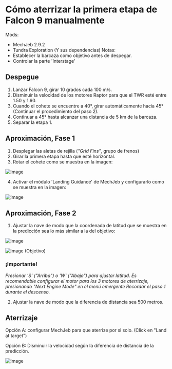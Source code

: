 # Cómo aterrizar la primera etapa de Falcon 9 manualmente
Mods:
- MechJeb 2.9.2
- Tundra Exploration (Y sus dependencias)
Notas:
- Establecer la barcaza como objetivo antes de despegar.
- Controlar la parte 'Interstage'
## Despegue
1. Lanzar Falcon 9, girar 10 grados cada 100 m/s.
2. Disminuir la velocidad de los motores Raptor para que el TWR esté entre 1.50 y 1.60.
3. Cuando el cohete se encuentre a 40°, girar automáticamente hacia 45° (Continuar el procedimiento del paso 2).
4. Continuar a 45° hasta alcanzar una distancia de 5 km de la barcaza.
5. Separar la etapa 1.

## Aproximación, Fase 1
1. Desplegar las aletas de rejilla (_"Grid Fins"_, grupo de frenos)
2. Girar la primera etapa hasta que esté horizontal.
3. Rotar el cohete como se muestra en la imagen:

![image](https://user-images.githubusercontent.com/73393487/231913296-12cd32be-c5aa-4a3a-bb3c-5fcf559e28e7.png)

4. Activar el módulo 'Landing Guidance' de MechJeb y configurarlo como se muestra en la imagen:

![image](https://user-images.githubusercontent.com/73393487/231913682-02666d23-7300-4d27-99d1-7f78bff70c72.png)

## Aproximación, Fase 2

1. Ajustar la nave de modo que la coordenada de latitud que se muestra en la predicción sea lo más similar a la del objetivo:

![image](https://user-images.githubusercontent.com/73393487/231914987-cfbc9d1c-c728-4bc5-9d9e-171628ab0632.png)

![image](https://user-images.githubusercontent.com/73393487/231915316-271ef873-68ed-4271-9bc7-3f18a5c04b30.png)
(Objetivo)

### ¡Importante!
_Presionar 'S' ("Arriba") o 'W' ("Abajo") para ajustar latitud.
Es recomendable configurar el motor para los 3 motores de aterrizaje, presionando "Next Engine Mode" en el menú emergente
Recordar el paso 1 durante el descenso._

2. Ajustar la nave de modo que la diferencia de distancia sea 500 metros. 


## Aterrizaje
Opción A: configurar MechJeb para que aterrize por si solo. (Click en "Land at target")

Opción B: Disminuir la velocidad según la diferencia de distancia de la predicción.

![image](https://user-images.githubusercontent.com/73393487/231919112-7ec72831-5127-48a1-bc11-2eef87cddb1f.png)
